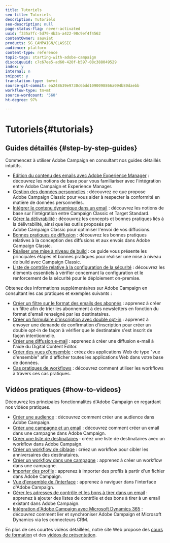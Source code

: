 ```yaml
---
title: Tutoriels
seo-title: Tutoriels
description: Tutoriels
seo-description: null
page-status-flag: never-activated
uuid: f335a7fc-5d79-4b3a-a422-98c9ef4f4562
contentOwner: sauviat
products: SG_CAMPAIGN/CLASSIC
audience: platform
content-type: reference
topic-tags: starting-with-adobe-campaign
discoiquuid: c7c67ee5-ad60-420f-b597-08c388049529
index: y
internal: n
snippet: y
translation-type: tm+mt
source-git-commit: ea248639e9730c6bdd1090098866a094b80daebb
workflow-type: tm+mt
source-wordcount: '560'
ht-degree: 97%

---
```



# Tutoriels{#tutorials}

## Guides détaillés {#step-by-step-guides}

Commencez à utiliser Adobe Campaign en consultant nos guides détaillés intuitifs.

* [Edition du contenu des emails avec Adobe Experience Manager](https://helpx.adobe.com/campaign/kb/acc-aem.html) : découvrez les notions de base pour vous familiariser avec l&#39;intégration entre Adobe Campaign et Experience Manager.
* [Gestion des données personnelles](https://helpx.adobe.com/fr/campaign/kb/acc-privacy.html) : découvrez ce que propose Adobe Campaign Classic pour vous aider à respecter la conformité en matière de données personnelles.
* [Intégrer le contenu dynamique dans un email](https://docs.adobe.com/content/help/en/campaign-classic/using/integrating-with-adobe-experience-cloud/adobe-target/inserting-a-dynamic-image.html) : découvrez les notions de base sur l&#39;intégration entre Campaign Classic et Target Standard.
* [Gérer la délivrabilité](../../delivery/using/deliverability-key-points.md) : découvrez les concepts et bonnes pratiques liés à la délivrabilité, ainsi que les outils proposés par Adobe Campaign Classic pour optimiser l&#39;envoi de vos diffusions.
* [Bonnes pratiques de diffusion](../../delivery/using/delivery-best-practices.md) : découvrez les bonnes pratiques relatives à la conception des diffusions et aux envois dans Adobe Campaign Classic.
* [Réaliser une mise à niveau de build](https://helpx.adobe.com/fr/campaign/kb/acc-build-upgrade.html) : ce guide vous présente les principales étapes et bonnes pratiques pour réaliser une mise à niveau de build avec Campaign Classic.
* [Liste de contrôle relative à la configuration de la sécurité](https://helpx.adobe.com/fr/campaign/kb/acc-security.html) : découvrez les éléments essentiels à vérifier concernant la configuration et le renforcement de la sécurité pour le déploiement on-premise.

Obtenez des informations supplémentaires sur Adobe Campaign en consultant les cas pratiques et exemples suivants :

* [Créer un filtre sur le format des emails des abonnés](../../platform/using/use-case.md#creating-a-filter-on-the-email-format-of-subscribers) : apprenez à créer un filtre afin de trier les abonnement à des newsletters en fonction du format d&#39;email renseigné par les destinataires.
* [Créer un formulaire d&#39;inscription avec double opt-in](../../web/using/use-cases--web-forms.md#create-a-subscription--form-with-double-opt-in) : apprenez à envoyer une demande de confirmation d&#39;inscription pour créer un double opt-in de façon à vérifier que le destinataire s&#39;est inscrit de façon intentionnelle.
* [Créer une diffusion e-mail](../../web/using/use-case--creating-an-email-delivery.md) : apprenez à créer une diffusion e-mail à l&#39;aide du Digital Content Editor.
* [Créer des vues d&#39;ensemble](../../web/using/use-cases--creating-overviews.md) : créez des applications Web de type &quot;vue d&#39;ensemble&quot; afin d&#39;afficher toutes les applications Web dans votre base de données.
* [Cas pratiques de workflows](../../workflow/using/about-workflow-use-cases.md) : découvrez comment utiliser les workflows à travers ces cas pratiques.

## Vidéos pratiques {#how-to-videos}

Découvrez les principales fonctionnalités d&#39;Adobe Campaign en regardant nos vidéos pratiques.

* [Créer une audience](https://docs.adobe.com/content/help/en/campaign-learn/campaign-classic-tutorials/getting-started/creating-a-list-of-recipients.html) : découvrez comment créer une audience dans Adobe Campaign.
* [Créer une campagne et un email](https://docs.adobe.com/content/help/en/campaign-learn/campaign-classic-tutorials/getting-started/creating-a-campaign-and-an-email.html) : découvrez comment créer un email dans une campagne dans Adobe Campaign.
* [Créer une liste de destinataires](https://docs.adobe.com/content/help/en/campaign-learn/campaign-classic-tutorials/getting-started/creating-a-list-of-recipients.html) : créez une liste de destinataires avec un workflow dans Adobe Campaign.
* [Créer un workflow de ciblage](https://docs.adobe.com/content/help/en/campaign-learn/campaign-classic-tutorials/getting-started/creating-a-targeting-workflow.html) : créez un workflow pour cibler les anniversaires des destinataires.
* [Créer un workflow dans une campagne](https://docs.adobe.com/content/help/en/campaign-learn/campaign-classic-tutorials/getting-started/creating-a-workflow.html) : apprenez à créer un workflow dans une campagne.
* [Importer des profils](https://docs.adobe.com/content/help/en/campaign-learn/campaign-classic-tutorials/getting-started/importing-profiles.html) : apprenez à importer des profils à partir d&#39;un fichier dans Adobe Campaign.
* [Vue d&#39;ensemble de l&#39;interface](https://docs.adobe.com/content/help/en/campaign-learn/campaign-classic-tutorials/getting-started/interface-overview.html) : apprenez à naviguer dans l&#39;interface d&#39;Adobe Campaign.
* [Gérer les adresses de contrôle et les bons à tirer dans un email](https://docs.adobe.com/content/help/en/campaign-learn/campaign-classic-tutorials/getting-started/managing-seed-and-proofs.html) : apprenez à ajouter des listes de contrôle et des bons à tirer à un email existant dans Adobe Campaign.
* [Intégration d&#39;Adobe Campaign avec Microsoft Dynamics 365](https://docs.adobe.com/content/help/en/campaign-learn/campaign-classic-tutorials/integrating/dynamics365-integration.html) : découvrez comment lier et synchroniser Adobe Campaign et Microsoft Dynamics via les connecteurs CRM.

En plus de ces courtes vidéos détaillées, notre site Web propose des [cours de formation](https://learning.adobe.com/catalog.html) et des [vidéos de présentation](https://www.adobe.com/training/video.html).
